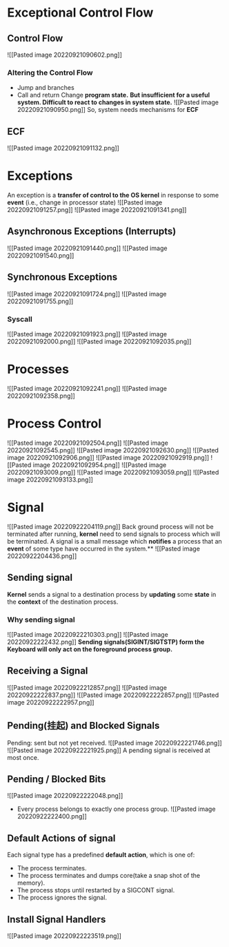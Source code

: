 # Exceptional Control Flow
## Control Flow
![[Pasted image 20220921090602.png]]
### Altering the Control Flow
* Jump and branches
* Call and return
Change **program state.**
**But insufficient for a useful system. Difficult to react to changes in system state.**
![[Pasted image 20220921090950.png]]
So, system needs mechanisms for **ECF**
## ECF
![[Pasted image 20220921091132.png]]
# Exceptions
An exception is a **transfer of control to the OS kernel** in response to some **event** (i.e., change in processor state)
![[Pasted image 20220921091257.png]]
![[Pasted image 20220921091341.png]]
## Asynchronous Exceptions (Interrupts)
![[Pasted image 20220921091440.png]]
![[Pasted image 20220921091540.png]]
## Synchronous Exceptions
![[Pasted image 20220921091724.png]]
![[Pasted image 20220921091755.png]]
### Syscall
![[Pasted image 20220921091923.png]]
![[Pasted image 20220921092000.png]]
![[Pasted image 20220921092035.png]]
# Processes
![[Pasted image 20220921092241.png]]
![[Pasted image 20220921092358.png]]
# Process Control
![[Pasted image 20220921092504.png]]
![[Pasted image 20220921092545.png]]
![[Pasted image 20220921092630.png]]
![[Pasted image 20220921092906.png]]
![[Pasted image 20220921092919.png]]
![[Pasted image 20220921092954.png]]
![[Pasted image 20220921093009.png]]
![[Pasted image 20220921093059.png]]
![[Pasted image 20220921093133.png]]
# Signal
![[Pasted image 20220922204119.png]]
Back ground process will not be terminated after running, **kernel** need to send signals to process which will be terminated.
A signal is a small message which **notifies** a process that an **event** of some type have occurred in the system.** 
![[Pasted image 20220922204436.png]]
## Sending signal
**Kernel** sends a signal to a destination process by **updating** some **state** in the **context** of the destination process.
### Why sending signal 
![[Pasted image 20220922210303.png]]
![[Pasted image 20220922222432.png]]
**Sending signals(SIGINT/SIGTSTP) form the Keyboard will only act on the foreground process group.**


## Receiving a Signal
![[Pasted image 20220922212857.png]]
![[Pasted image 20220922222837.png]]
![[Pasted image 20220922222857.png]]
![[Pasted image 20220922222957.png]]

## Pending(挂起) and Blocked Signals 
Pending: sent but not yet received.
![[Pasted image 20220922221746.png]]
![[Pasted image 20220922221925.png]]
A pending signal is received at most once.
## Pending / Blocked Bits
![[Pasted image 20220922222048.png]]
* Every process belongs to exactly one process group.
![[Pasted image 20220922222400.png]]
## Default Actions of signal
 Each signal type has a predefined **default action**, which is one of:
* The process terminates.
* The process terminates and dumps core(take a snap shot of the memory).
* The process stops until restarted by a SIGCONT signal.
* The process ignores the signal.
## Install Signal Handlers
![[Pasted image 20220922223519.png]]